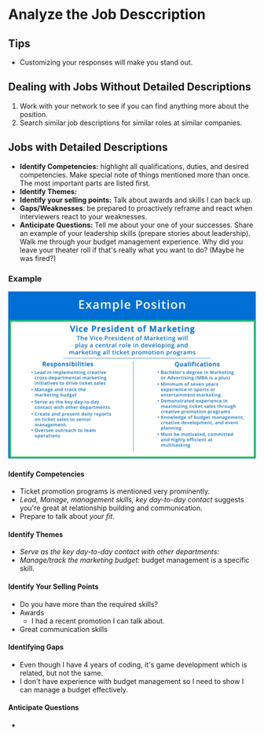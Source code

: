 # Analyze the Job Desccription

## Tips

* Customizing your responses will make you stand out.

## Dealing with Jobs Without Detailed Descriptions

1. Work with your network to see if you can find anything more about the position.
2. Search similar job descriptions for similar roles at similar companies.

## Jobs with Detailed Descriptions

* **Identify Competencies:** highlight all qualifications, duties, and desired competencies. Make special note of things mentioned more than once. The most important parts are listed first.
* **Identify Themes:**
* **Identify your selling points:** Talk about awards and skills I can back up.
* **Gaps/Weaknesses**: be prepared to proactively reframe and react when interviewers react to your weaknesses.
* **Anticipate Questions:** Tell me about your one of your successes. Share an example of your leadership skills (prepare stories about leadership). Walk me through your budget management experience. Why did you leave your theater roll if that's really what you want to do? (Maybe he was fired?)

### Example

![](../../../.gitbook/assets/cleanshot-2021-10-04-at-10.04.25.png)

#### Identify Competencies

* Ticket promotion programs is mentioned very prominently.
* _Lead, Manage, management skills, key day-to-day contact_ suggests you're great at relationship building and communication.
* Prepare to talk about _your fit_.

#### Identify Themes

* _Serve as the key day-to-day contact with other departments:_
* _Manage/track the marketing budget:_ budget management is a specific skill.

#### Identify Your Selling Points

* Do you have more than the required skills?
* Awards
  * I had a recent promotion I can talk about.
* Great communication skills

#### Identifying Gaps

* Even though I have 4 years of coding, it's game development which is related, but not the same.
* I don't have experience with budget management so I need to show I can manage a budget effectively.

#### Anticipate Questions

*
